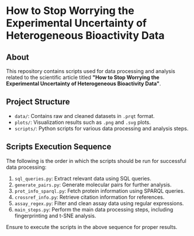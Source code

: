 # How to Stop Worrying the Experimental Uncertainty of Heterogeneous Bioactivity Data

## About
This repository contains scripts used for data processing and analysis related to the scientific article titled **"How to Stop Worrying the Experimental Uncertainty of Heterogeneous Bioactivity Data"**.

## Project Structure
- `data/`: Contains raw and cleaned datasets in `.prqt` format.
- `plots/`: Visualization results such as `.png` and `.svg` plots.
- `scripts/`: Python scripts for various data processing and analysis steps.

## Scripts Execution Sequence
The following is the order in which the scripts should be run for successful data processing:

1. `sql_queries.py`: Extract relevant data using SQL queries.
2. `generate_pairs.py`: Generate molecular pairs for further analysis.
3. `prot_info_sparql.py`: Fetch protein information using SPARQL queries.
4. `crossref_info.py`: Retrieve citation information for references.
5. `assay_regex.py`: Filter and clean assay data using regular expressions.
6. `main_steps.py`: Perform the main data processing steps, including fingerprinting and t-SNE analysis.

Ensure to execute the scripts in the above sequence for proper results.
